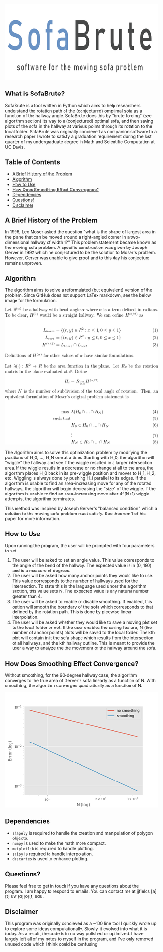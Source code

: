 <p align="center">
  <img src="hero.png" height = "250" width = "750">
</p>

## What is SofaBrute?
SofaBrute is a tool written in Python which aims to help researchers understand the rotation path of the (conjectured) omptimal sofa as a function of the hallway angle. SofaBrute does this by "brute forcing" (see algorithm section) its way to a (conjectured) optimal sofa, and then saving plots of the sofa in the hallway at various points through its rotation to the local folder. SofaBrute was originally concieved as companion software to a research paper I wrote to satisfy a graduation requirement during the last quarter of my undergraduate degree in Math and Scientific Computation at UC Davis. 

## Table of Contents
- [A Brief History of the Problem](#a-brief-history-of-the-problem)
- [Algorithm](#algorithm)
- [How to Use](#how-to-use)
- [How Does Smoothing Effect Convergence?](#how-does-smoothing-effect-convergence)
- [Dependencies](#dependencies)
- [Questions?](#question)
- [Disclaimer](#disclaimer)

## A Brief History of the Problem
In 1996, Leo Moser asked the question "what is the shape of largest area in the plane that can be moved around a right-angled corner in a two-dimensional hallway of width 1?" This problem statement became known as the moving sofa problem. A specific construction was given by Joseph Gerver in 1992 which he conjectured to be the solution to Moser's problem. However, Gerver was unable to give proof and to this day his conjecture remains unproven.

## Algorithm
The algorithm aims to solve a reformulated (but equivalent) version of the problem. Since GitHub does not support LaTex markdown, see the below image for the formulation.

<p align="center">
  <img src="formulation.png">
</p>

The algorithm aims to solve this optimization problem by modifying the positions of H_0, ..., H_N one at a time. Starting with H_0, the algorithm will "wiggle" the hallway and see if the wiggle resulted in a larger intersection area. If the wiggle resutls in a decrease or no change at all to the area, the algorithm places H_0 back in its pre-wiggle position and moves to H_1, H_2, etc. Wiggling is always done by pushing H_i parallel to its edges. If the algorithm is unable to find an area-increasing move for any of the rotated hallways, the algorithm will begin decreasing the "size" of the wiggle. If the algorithm is unable to find an area-increasing move after 4^(N+1) wiggle attempts, the algorithm terminates.

This method was inspired by Joseph Gerver's "balanced condition" which a solution to the moving sofa problem must satisfy. See theorem 1 of his paper for more information.

## How to Use
Upon running the program, the user will be prompted with four parameters to set. 
1. The user will be asked to set an angle value. This value corresponds to the angle of the bend of the hallway. The expected value is in (0, 180) and is a measure of degrees.
2. The user will be asked how many anchor points they would like to use. This value corresponds to the number of hallways used for the intersection. To state this in the language used under the algorithm section, this value sets N. The expected value is any natural number greater than 4.
3. The user will be asked to enable or disable smoothing. If enabled, this option will smooth the boundary of the sofa which corresponds to that defined by the rotation path. This is done by picewise linear interpolation. 
4. The user will be asked whether they would like to save a moving plot set to the local folder or not. If the user enables the saving feature, N (the number of anchor points) plots will be saved to the local folder. The kth plot will contain in it the sofa shape which results from the intersection of all hallways, and the kth hallway outline. This is meant to provide the user a way to analyze the the movement of the hallway around the sofa.

## How Does Smoothing Effect Convergence?
Without smoothing, for the 90-degree hallway case, the algorithm converges to the true area of Gerver's sofa linearly as a function of N. With smoothing, the algorithm converges quadratically as a function of N. 

<p align="center">
  <img src="error_convergence.png">
</p>

## Dependencies
* ```shapely``` is required to handle the creation and manipulation of polygon objects.
* ```numpy``` is used to make the math more compact.
* ```matplotlib``` is required to handle plotting.
* ```scipy``` is required to handle interpolation.
* ```descartes``` is used to enhance plotting.

## Questions?
Please feel free to get in touch if you have any questions about the program. I am happy to respond to emails. You can contact me at jjfields [a][t] uw [d][o][t] edu.

## Disclaimer
This program was originally concieved as a ~100 line tool I quickly wrote up to explore some ideas computationally. Slowly, it evolved into what it is today. As a result, the code is in no way polished or optimized. I have largely left all of my notes to myself in the program, and I've only removed unused code which I think could be confusing.

